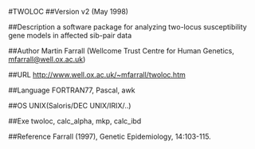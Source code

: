 #TWOLOC
##Version
v2 (May 1998)

##Description
a software package for analyzing two-locus susceptibility gene models in affected sib-pair data

##Author
Martin Farrall (Wellcome Trust Centre for Human Genetics, mfarrall@well.ox.ac.uk)

##URL
http://www.well.ox.ac.uk/~mfarrall/twoloc.htm

##Language
FORTRAN77, Pascal, awk

##OS
UNIX(Saloris/DEC UNIX/IRIX/..)

##Exe
twoloc, calc_alpha, mkp, calc_ibd

##Reference
Farrall (1997), Genetic Epidemiology, 14:103-115.

